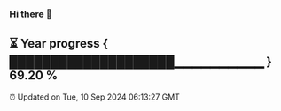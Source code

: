 ### Hi there 👋
⏳ Year progress { ████████████████████▁▁▁▁▁▁▁▁▁▁ } 69.20 %
---
⏰ Updated on Tue, 10 Sep 2024 06:13:27 GMT

